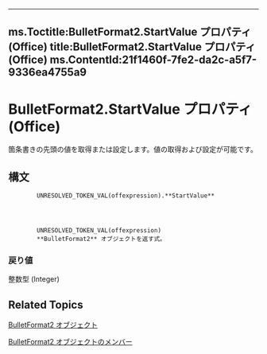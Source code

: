 

---
ms.Toctitle:BulletFormat2.StartValue プロパティ (Office)
title:BulletFormat2.StartValue プロパティ (Office)
ms.ContentId:21f1460f-7fe2-da2c-a5f7-9336ea4755a9
---
# BulletFormat2.StartValue プロパティ (Office)




箇条書きの先頭の値を取得または設定します。値の取得および設定が可能です。

## 構文

            UNRESOLVED_TOKEN_VAL(offexpression).**StartValue**




            UNRESOLVED_TOKEN_VAL(offexpression)
            **BulletFormat2** オブジェクトを返す式。

### 戻り値
整数型 (Integer)





## Related Topics

[BulletFormat2 オブジェクト](ad4c2a05-c34d-fbd4-6b12-3153b94d2c4e.md)

[BulletFormat2 オブジェクトのメンバー](1a86b4e3-0c8c-1900-708f-37486bf71169.md)




